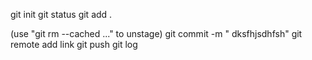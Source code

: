 git init
git status 
git add .

(use "git rm --cached <file>..." to unstage)
git commit -m "  dksfhjsdhfsh" 
git remote add link
git push
git log